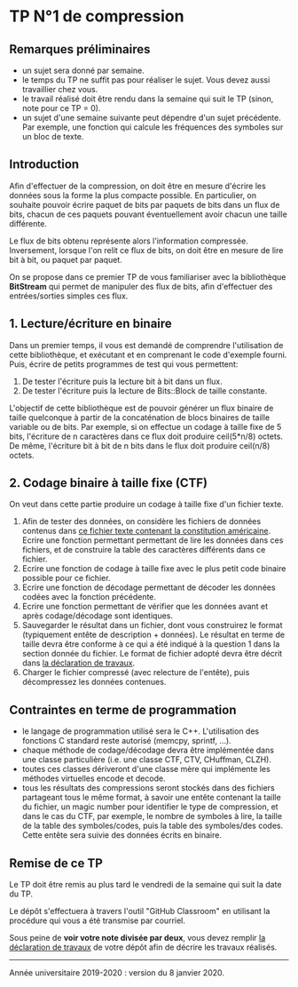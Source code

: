 # TP N°1 de compression

## Remarques préliminaires
  * un sujet sera donné par semaine. 
  * le temps du TP ne suffit pas pour réaliser le sujet. Vous devez aussi travaillier chez vous.
  * le travail réalisé doit être rendu dans la semaine qui suit le TP (sinon, note pour ce TP = 0).
  * un sujet d'une semaine suivante peut dépendre d'un sujet précédente. Par exemple, une fonction qui calcule les fréquences des symboles sur un bloc de texte. 

##  Introduction

Afin d'effectuer de la compression, on doit être en mesure d'écrire les données sous la forme la plus compacte possible. En particulier, on souhaite pouvoir écrire paquet de bits par paquets de bits dans un flux de bits, chacun de ces paquets pouvant éventuellement avoir chacun une taille différente. 

Le flux de bits obtenu représente alors l'information compressée. Inversement, lorsque l'on relit ce flux de bits, on doit être en mesure de lire bit à bit, ou paquet par paquet. 
  
On se propose dans ce premier TP de vous familiariser avec la bibliothèque **BitStream** qui permet de manipuler des flux de bits, afin d'effectuer des entrées/sorties simples ces flux.  

## 1. Lecture/écriture en binaire

Dans un premier temps, il vous est demandé de comprendre l'utilisation de cette bibliothèque, et exécutant et en comprenant le code d'exemple fourni. Puis, écrire de petits programmes de test qui vous permettent:  
1. De tester l'écriture puis la lecture bit à bit dans un flux.
2. De tester l'écriture puis la lecture de Bits::Block de taille constante.

L'objectif de cette bibliothèque est de pouvoir générer un flux binaire de taille quelconque à partir de la concaténation de blocs binaires de taille variable ou de bits. Par exemple, si on effectue un codage à taille fixe de 5 bits, l'écriture de n caractères dans ce flux doit produire ceil(5*n/8) octets. De même, l'écriture bit à bit de n bits dans le flux doit produire ceil(n/8) octets.

## 2. Codage binaire à taille fixe (CTF)
On veut dans cette partie produire un codage à taille fixe d'un fichier texte.
1. Afin de tester des données, on considère les fichiers de données contenus dans [ce fichier texte contenant la constitution américaine](USconstitution.txt). Ecrire une fonction permettant permettant de lire les données dans ces fichiers, et de construire la table des caractères différents dans ce fichier.
2. Ecrire une fonction de codage à taille fixe avec le plus petit code binaire possible pour ce fichier. 
3. Ecrire une fonction de décodage permettant de décoder les données codées avec la fonction précédente.
4. Ecrire une fonction permettant de vérifier que les données avant et après codage/décodage sont identiques.
5. Sauvegarder le résultat dans un fichier, dont vous construirez le format (typiquement entête de description + données). Le résultat en terme de taille devra être conforme à ce qui a été indiqué à la question 1 dans la section donnée du fichier. Le format de fichier adopté devra être décrit dans [la déclaration de travaux](declarationTP01.md).
6. Charger le fichier compressé (avec relecture de l'entête), puis décompressez les données contenues.

## Contraintes en terme de programmation

  * le langage de programmation utilisé sera le C++. L'utilisation des fonctions C standard reste autorisé (memcpy, sprintf, ...).
  * chaque méthode de codage/décodage devra être implémentée dans une classe particulière (i.e. une classe CTF, CTV, CHuffman, CLZH).
  * toutes ces classes dériveront d'une classe mère qui implémente les méthodes virtuelles encode et decode.
  * tous les résultats des compressions seront stockés dans des fichiers partageant tous le même format, à savoir une entête contenant la taille du fichier, un magic number pour identifier le type de compression, et dans le cas du CTF, par exemple, le nombre de symboles à lire, la taille de la table des symboles/codes, puis la table des symboles/des codes. Cette entête sera suivie des données écrits en binaire.

## Remise de ce TP
Le TP doit être remis au plus tard le vendredi de la semaine qui suit la date du TP.

Le dépôt s'effectuera à travers l'outil "GitHub Classroom" en utilisant la procédure qui vous a été transmise par courriel.

Sous peine de **voir votre note divisée par deux**, vous devez remplir [la déclaration de travaux](declarationTP01.md) de votre dépôt afin de décrire les travaux réalisés.
___
Année universitaire 2019-2020 : version du 8 janvier 2020.

